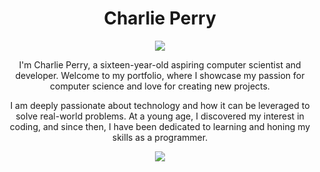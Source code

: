 <h1 align="center">Charlie Perry</h1>
<p align="center">
  <a href="https://github.com/DenverCoder1/readme-typing-svg"><img src="https://readme-typing-svg.herokuapp.com?lines=Computer+Science;Java+Developer;Website+Developer,&center=true&width=300&height=50"></a>
</p>

<p align="center">I'm Charlie Perry, a sixteen-year-old aspiring computer scientist and developer. Welcome to my portfolio, where I showcase my passion for computer science and love for creating new projects.</p>
<p align="center">I am deeply passionate about technology and how it can be leveraged to solve real-world problems. At a young age, I discovered my interest in coding, and since then, I have been dedicated to learning and honing my skills as a programmer.</p>


<p align="center">
<img src="https://github-readme-stats.vercel.app/api?username=charlie-perry&show_icons=true&theme=dracula">
</p>
